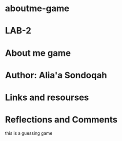 # aboutme-game
# LAB-2
# About me game
# Author: Alia'a Sondoqah
 
# Links and resourses



 # Reflections and Comments
 this is a guessing game